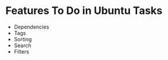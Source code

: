 Features To Do in Ubuntu Tasks
==============================

* Dependencies
* Tags
* Sorting
* Search
* Filters
